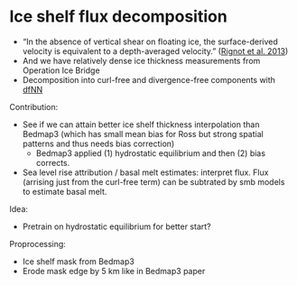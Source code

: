 # Ice shelf flux decomposition

- “In the absence of vertical shear on floating ice, the surface-derived velocity is equivalent to a depth-averaged velocity.” ([Rignot et al. 2013](https://www.science.org/doi/epdf/10.1126/science.1235798))
- And we have relatively dense ice thickness measurements from Operation Ice Bridge
- Decomposition into curl-free and divergence-free components with [dfNN](https://arxiv.org/abs/2201.10085)

Contribution:
- See if we can attain better ice shelf thickness interpolation than Bedmap3 (which has small mean bias for Ross but strong spatial patterns and thus needs bias correction)
    - Bedmap3 applied (1) hydrostatic equilibrium and then (2) bias corrects.
- Sea level rise attribution / basal melt estimates: interpret flux. Flux (arrising just from the curl-free term) can be subtrated by smb models to estimate basal melt.

Idea:
- Pretrain on hydrostatic equilibrium for better start?


Proprocessing:
- Ice shelf mask from Bedmap3
- Erode mask edge by 5 km like in Bedmap3 paper
